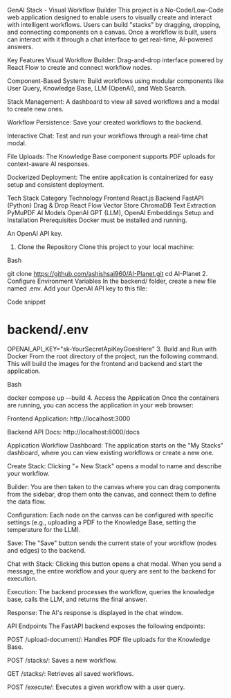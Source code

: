 GenAI Stack - Visual Workflow Builder
This project is a No-Code/Low-Code web application designed to enable users to visually create and interact with intelligent workflows. Users can build "stacks" by dragging, dropping, and connecting components on a canvas. Once a workflow is built, users can interact with it through a chat interface to get real-time, AI-powered answers.

Key Features
Visual Workflow Builder: Drag-and-drop interface powered by React Flow to create and connect workflow nodes.

Component-Based System: Build workflows using modular components like User Query, Knowledge Base, LLM (OpenAI), and Web Search.

Stack Management: A dashboard to view all saved workflows and a modal to create new ones.

Workflow Persistence: Save your created workflows to the backend.

Interactive Chat: Test and run your workflows through a real-time chat modal.

File Uploads: The Knowledge Base component supports PDF uploads for context-aware AI responses.

Dockerized Deployment: The entire application is containerized for easy setup and consistent deployment.

Tech Stack
Category	Technology
Frontend	React.js
Backend	FastAPI (Python)
Drag & Drop	React Flow
Vector Store	ChromaDB
Text Extraction	PyMuPDF
AI Models	OpenAI GPT (LLM), OpenAI Embeddings
Setup and Installation
Prerequisites
Docker must be installed and running.

An OpenAI API key.

1. Clone the Repository
Clone this project to your local machine:

Bash

git clone https://github.com/ashishsai960/AI-Planet.git
cd AI-Planet
2. Configure Environment Variables
In the backend/ folder, create a new file named .env. Add your OpenAI API key to this file:

Code snippet

# backend/.env
OPENAI_API_KEY="sk-YourSecretApiKeyGoesHere"
3. Build and Run with Docker
From the root directory of the project, run the following command. This will build the images for the frontend and backend and start the application.

Bash

docker compose up --build
4. Access the Application
Once the containers are running, you can access the application in your web browser:

Frontend Application: http://localhost:3000

Backend API Docs: http://localhost:8000/docs

Application Workflow
Dashboard: The application starts on the "My Stacks" dashboard, where you can view existing workflows or create a new one.

Create Stack: Clicking "+ New Stack" opens a modal to name and describe your workflow.

Builder: You are then taken to the canvas where you can drag components from the sidebar, drop them onto the canvas, and connect them to define the data flow.

Configuration: Each node on the canvas can be configured with specific settings (e.g., uploading a PDF to the Knowledge Base, setting the temperature for the LLM).

Save: The "Save" button sends the current state of your workflow (nodes and edges) to the backend.

Chat with Stack: Clicking this button opens a chat modal. When you send a message, the entire workflow and your query are sent to the backend for execution.

Execution: The backend processes the workflow, queries the knowledge base, calls the LLM, and returns the final answer.

Response: The AI's response is displayed in the chat window.

API Endpoints
The FastAPI backend exposes the following endpoints:

POST /upload-document/: Handles PDF file uploads for the Knowledge Base.

POST /stacks/: Saves a new workflow.

GET /stacks/: Retrieves all saved workflows.

POST /execute/: Executes a given workflow with a user query.
